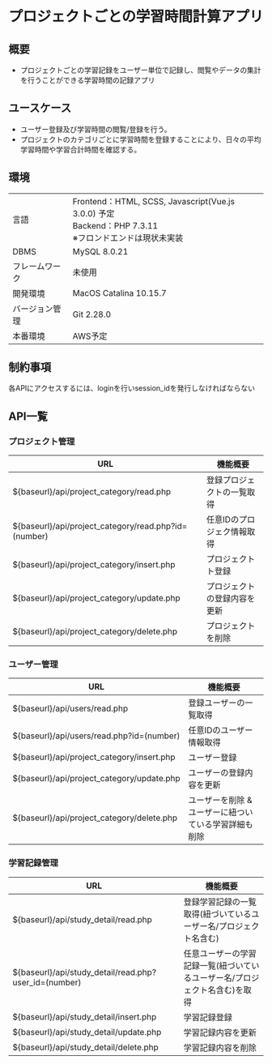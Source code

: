 # プロジェクトごとの学習時間計算アプリ

## 概要
- プロジェクトごとの学習記録をユーザー単位で記録し、閲覧やデータの集計を行うことができる学習時間の記録アプリ

## ユースケース
- ユーザー登録及び学習時間の閲覧/登録を行う。
- プロジェクトのカテゴリごとに学習時間を登録することにより、日々の平均学習時間や学習合計時間を確認する。

## 環境
|||
|--|--|
| 言語 | Frontend：HTML, SCSS, Javascript(Vue.js 3.0.0) 予定 <br>Backend：PHP 7.3.11<br>※フロンドエンドは現状未実装|
| DBMS | MySQL 8.0.21 |
| フレームワーク | 未使用 |
| 開発環境 | MacOS Catalina 10.15.7 |
| バージョン管理 | Git 2.28.0 |
| 本番環境 | AWS予定 |

## 制約事項
各APIにアクセスするには、loginを行いsession_idを発行しなければならない

## API一覧
### プロジェクト管理
|URL|機能概要|
|--|--|
|${baseurl}/api/project_category/read.php| 登録プロジェクトの一覧取得|
|${baseurl}/api/project_category/read.php?id=(number)| 任意IDのプロジェク情報取得|
|${baseurl}/api/project_category/insert.php| プロジェクトト登録|
|${baseurl}/api/project_category/update.php| プロジェクトの登録内容を更新|
|${baseurl}/api/project_category/delete.php| プロジェクトを削除|

### ユーザー管理
|URL|機能概要|
|--|--|
|${baseurl}/api/users/read.php| 登録ユーザーの一覧取得|
|${baseurl}/api/users/read.php?id=(number)| 任意IDのユーザー情報取得|
|${baseurl}/api/project_category/insert.php| ユーザー登録|
|${baseurl}/api/project_category/update.php| ユーザーの登録内容を更新|
|${baseurl}/api/project_category/delete.php| ユーザーを削除 & ユーザーに紐ついている学習詳細も削除|

### 学習記録管理
|URL|機能概要|
|--|--|
|${baseurl}/api/study_detail/read.php| 登録学習記録の一覧取得(紐づいているユーザー名/プロジェクト名含む)|
|${baseurl}/api/study_detail/read.php?user_id=(number)| 任意ユーザーの学習記録一覧(紐づいているユーザー名/プロジェクト名含む)を取得|
|${baseurl}/api/study_detail/insert.php| 学習記録登録|
|${baseurl}/api/study_detail/update.php| 学習記録内容を更新|
|${baseurl}/api/study_detail/delete.php| 学習記録内容を削除|
